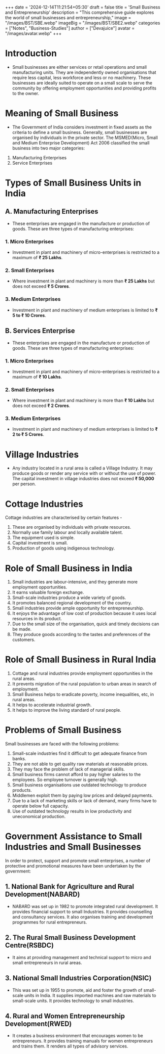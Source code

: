 +++
date = '2024-12-14T11:21:54+05:30'
draft = false
title = 'Small Business and Entrepreneurship'
description = "This comprehensive guide explores the world of small businesses and entrepreneurship,"
image = "/images/BST/SBE.webp"
imageBig = "/images/BST/SBE2.webp"
categories = ["Notes", "Business-Studies"]
author = ["Devajuice"]
avatar = "/images/avatar.webp"
+++
# Introduction

- Small businesses are either services or retail operations and small manufacturing units. They are independently owned organisations that require less capital, less workforce and less or no machinery. These businesses are ideally suited to operate on a small scale to serve the community by offering employment opportunities and providing profits to the owner.

# Meaning of Small Business

- The Government of India considers investment in fixed assets as the criteria to define a small business. Generally, small businesses are organised by individuals in the private sector. The MSMED(Micro, Small and Medium Enterprise Development) Act 2006 classified the small business into two major categories:

1. Manufacturing Enterprises
2. Service Enterprises

# Types of Small Business Units in India

## A. Manufacturing Enterprises

- These enterprises are engaged in the manufacture or production of goods. These are three types of manufacturing enterprises:

### 1. Micro Enterprises

- Investment in plant and machinery of micro-enterprises is restricted to a maximum of
  **₹ 25 Lakhs**.

### 2. Small Enterprises

- Where investment in plant and machinery is more than **₹ 25 Lakhs** but does not exceed
  **₹ 5 Crores**.

### 3. Medium Enterprises

- Investment in plant and machinery of medium enterprises is limited to **₹ 5 to ₹ 10 Crores**.

## B. Services Enterprise

- These enterprises are engaged in the manufacture or production of goods. These are three types of manufacturing enterprises:

### 1. Micro Enterprises

- Investment in plant and machinery of micro-enterprises is restricted to a maximum of
  **₹ 10 Lakhs**.

### 2. Small Enterprises

- Where investment in plant and machinery is more than **₹ 10 Lakhs** but does not exceed
  **₹ 2 Crores**.

### 3. Medium Enterprises

- Investment in plant and machinery of medium enterprises is limited to **₹ 2 to ₹ 5 Crores**.

# Village Industries

- Any industry located in a rural area is called a Village Industry. It may produce goods or render any service with or without the use of power. The capital investment in village industries does not exceed **₹ 50,000** per person.

# Cottage Industries

 Cottage industries are characterised by certain features -

1. These are organised by individuals with private resources.
2. Normally use family labour and locally available talent.
3. The equipment used is simple.
4. Capital investment is small.
5. Production of goods using indigenous technology.

# Role of Small Business in India

1. Small industries are labour-intensive, and they generate more employment opportunities.
2. It earns valuable foreign exchange.
3. Small-scale industries produce a wide variety of goods.
4. It promotes balanced regional development of the country.
5. Small industries provide ample opportunity for entrepreneurship.
6. It enjoys the advantage of low cost of production because it uses local resources in its product.
7. Due to the small size of the organisation, quick and timely decisions can be made.
8. They produce goods according to the tastes and preferences of the customers.

# Role of Small Business in Rural India

1. Cottage and rural industries provide employment opportunities in the rural areas.
2. It prevents migration of the rural population to urban areas in search of employment.
3. Small Business helps to eradicate poverty, income inequalities, etc, in rural areas.
4. It helps to accelerate industrial growth.
5. It helps to improve the living standard of rural people.

# Problems of Small Business

Small businesses are faced with the following problems:

1. Small-scale industries find it difficult to get adequate finance from banks.
2. They are not able to get quality raw materials at reasonable prices.
3. They may face the problem of lack of managerial skills.
4. Small business firms cannot afford to pay higher salaries to the employees. So employee turnover is generally high.
5. Small business organisations use outdated technology to produce products.
6. Middlemen exploit them by paying low prices and delayed payments.
7. Due to a lack of marketing skills or lack of demand, many firms have to operate below full capacity.
8. Use of outdated technology results in low productivity and uneconomical production.

# Government Assistance to Small Industries and Small Businesses

 In order to protect, support and promote small enterprises, a number of protective and promotional measures have been undertaken by the government:

## 1. National Bank for Agriculture and Rural Development(NABARD)

- NABARD was set up in 1982 to promote integrated rural development. It provides financial support to small Industries. It provides counselling and consultancy services. It also organises training and development programmes for rural entrepreneurs.

## 2. The Rural Small Business Development Centre(RSBDC)

- It aims at providing management and technical support to micro and small entrepreneurs in rural areas.

## 3. National Small Industries Corporation(NSIC)

- This was set up in 1955 to promote, aid and foster the growth of small-scale units in India. It supplies imported machines and raw materials to small-scale units. It provides technology to small industries.

## 4. Rural and Women Entrepreneurship Development(RWED)

- It creates a business environment that encourages women to be entrepreneurs. It provides training manuals for women entrepreneurs and trains them. It renders all types of advisory services.
